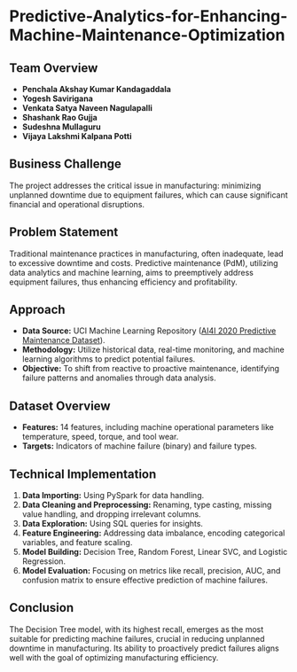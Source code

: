 # Predictive-Analytics-for-Enhancing-Machine-Maintenance-Optimization

## Team Overview
- **Penchala Akshay Kumar Kandagaddala**
- **Yogesh Savirigana**
- **Venkata Satya Naveen Nagulapalli**
- **Shashank Rao Gujja**
- **Sudeshna Mullaguru**
- **Vijaya Lakshmi Kalpana Potti**

## Business Challenge
The project addresses the critical issue in manufacturing: minimizing unplanned downtime due to equipment failures, which can cause significant financial and operational disruptions.

## Problem Statement
Traditional maintenance practices in manufacturing, often inadequate, lead to excessive downtime and costs. Predictive maintenance (PdM), utilizing data analytics and machine learning, aims to preemptively address equipment failures, thus enhancing efficiency and profitability.

## Approach
- **Data Source:** UCI Machine Learning Repository ([AI4I 2020 Predictive Maintenance Dataset](https://archive.ics.uci.edu/dataset/601/ai4i+2020+predictive+maintenance+dataset)).
- **Methodology:** Utilize historical data, real-time monitoring, and machine learning algorithms to predict potential failures.
- **Objective:** To shift from reactive to proactive maintenance, identifying failure patterns and anomalies through data analysis.

## Dataset Overview
- **Features:** 14 features, including machine operational parameters like temperature, speed, torque, and tool wear.
- **Targets:** Indicators of machine failure (binary) and failure types.

## Technical Implementation
1. **Data Importing:** Using PySpark for data handling.
2. **Data Cleaning and Preprocessing:** Renaming, type casting, missing value handling, and dropping irrelevant columns.
3. **Data Exploration:** Using SQL queries for insights.
4. **Feature Engineering:** Addressing data imbalance, encoding categorical variables, and feature scaling.
5. **Model Building:** Decision Tree, Random Forest, Linear SVC, and Logistic Regression.
6. **Model Evaluation:** Focusing on metrics like recall, precision, AUC, and confusion matrix to ensure effective prediction of machine failures.

## Conclusion
The Decision Tree model, with its highest recall, emerges as the most suitable for predicting machine failures, crucial in reducing unplanned downtime in manufacturing. Its ability to proactively predict failures aligns well with the goal of optimizing manufacturing efficiency.

